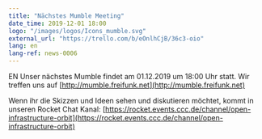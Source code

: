 ```yaml
---
title: "Nächstes Mumble Meeting"
date_time: 2019-12-01 18:00
logo: "/images/logos/Icons_mumble.svg"
external_url: "https://trello.com/b/eOnlhCjB/36c3-oio"
lang: en
lang-ref: news-0006
---
```

EN
Unser nächstes Mumble findet am 01.12.2019 um 18:00 Uhr statt.
Wir treffen uns auf [http://mumble.freifunk.net](http://mumble.freifunk.net)

Wenn ihr die Skizzen und Ideen sehen und diskutieren möchtet, kommt in unseren Rocket Chat Kanal: [https://rocket.events.ccc.de/channel/open-infrastructure-orbit](https://rocket.events.ccc.de/channel/open-infrastructure-orbit)
